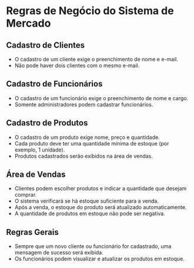 # Regras de Negócio do Sistema de Mercado

## Cadastro de Clientes
- O cadastro de um cliente exige o preenchimento de nome e e-mail.
- Não pode haver dois clientes com o mesmo e-mail.

## Cadastro de Funcionários
- O cadastro de um funcionário exige o preenchimento de nome e cargo.
- Somente administradores podem cadastrar funcionários.

## Cadastro de Produtos
- O cadastro de um produto exige nome, preço e quantidade.
- Cada produto deve ter uma quantidade mínima de estoque (por exemplo, 1 unidade).
- Produtos cadastrados serão exibidos na área de vendas.

## Área de Vendas
- Clientes podem escolher produtos e indicar a quantidade que desejam comprar.
- O sistema verificará se há estoque suficiente para a venda.
- Após a venda, o estoque do produto será atualizado automaticamente.
- A quantidade de produtos em estoque não pode ser negativa.

## Regras Gerais
- Sempre que um novo cliente ou funcionário for cadastrado, uma mensagem de sucesso será exibida.
- Os funcionários podem visualizar e atualizar os produtos em estoque.